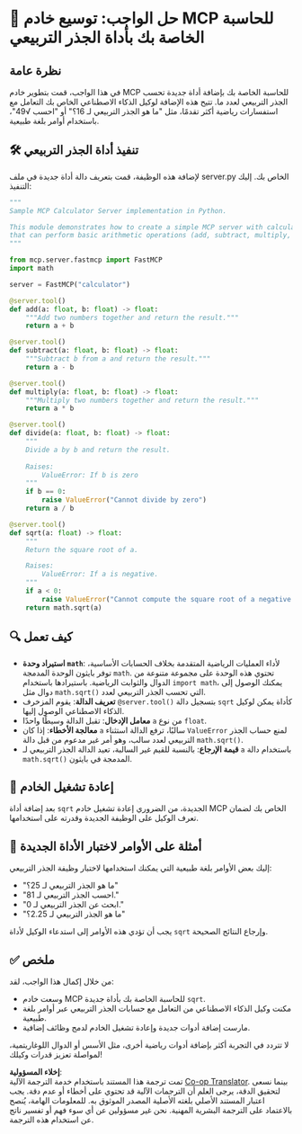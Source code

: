 <!--
CO_OP_TRANSLATOR_METADATA:
{
  "original_hash": "e9490aedc71f99bc774af57b207a7adb",
  "translation_date": "2025-07-13T21:44:52+00:00",
  "source_file": "03-GettingStarted/07-aitk/solution/README.md",
  "language_code": "ar"
}
-->
# 📘 حل الواجب: توسيع خادم MCP للحاسبة الخاصة بك بأداة الجذر التربيعي

## نظرة عامة  
في هذا الواجب، قمت بتطوير خادم MCP للحاسبة الخاصة بك بإضافة أداة جديدة تحسب الجذر التربيعي لعدد ما. تتيح هذه الإضافة لوكيل الذكاء الاصطناعي الخاص بك التعامل مع استفسارات رياضية أكثر تقدمًا، مثل "ما هو الجذر التربيعي لـ 16؟" أو "احسب √49"، باستخدام أوامر بلغة طبيعية.

## 🛠️ تنفيذ أداة الجذر التربيعي  
لإضافة هذه الوظيفة، قمت بتعريف دالة أداة جديدة في ملف server.py الخاص بك. إليك التنفيذ:

```python
"""
Sample MCP Calculator Server implementation in Python.

This module demonstrates how to create a simple MCP server with calculator tools
that can perform basic arithmetic operations (add, subtract, multiply, divide).
"""

from mcp.server.fastmcp import FastMCP
import math

server = FastMCP("calculator")

@server.tool()
def add(a: float, b: float) -> float:
    """Add two numbers together and return the result."""
    return a + b

@server.tool()
def subtract(a: float, b: float) -> float:
    """Subtract b from a and return the result."""
    return a - b

@server.tool()
def multiply(a: float, b: float) -> float:
    """Multiply two numbers together and return the result."""
    return a * b

@server.tool()
def divide(a: float, b: float) -> float:
    """
    Divide a by b and return the result.
    
    Raises:
        ValueError: If b is zero
    """
    if b == 0:
        raise ValueError("Cannot divide by zero")
    return a / b

@server.tool()
def sqrt(a: float) -> float:
    """
    Return the square root of a.

    Raises:
        ValueError: If a is negative.
    """
    if a < 0:
        raise ValueError("Cannot compute the square root of a negative number.")
    return math.sqrt(a)
```

## 🔍 كيف تعمل  

- **استيراد وحدة `math`**: لأداء العمليات الرياضية المتقدمة بخلاف الحسابات الأساسية، توفر بايثون الوحدة المدمجة `math`. تحتوي هذه الوحدة على مجموعة متنوعة من الدوال والثوابت الرياضية. باستيرادها باستخدام `import math`، يمكنك الوصول إلى دوال مثل `math.sqrt()` التي تحسب الجذر التربيعي لعدد.
- **تعريف الدالة**: يقوم المزخرف `@server.tool()` بتسجيل دالة `sqrt` كأداة يمكن لوكيل الذكاء الاصطناعي الوصول إليها.
- **معامل الإدخال**: تقبل الدالة وسيطًا واحدًا `a` من نوع `float`.
- **معالجة الأخطاء**: إذا كان `a` سالبًا، ترفع الدالة استثناء `ValueError` لمنع حساب الجذر التربيعي لعدد سالب، وهو أمر غير مدعوم من قبل دالة `math.sqrt()`.
- **قيمة الإرجاع**: بالنسبة للقيم غير السالبة، تعيد الدالة الجذر التربيعي لـ `a` باستخدام دالة `math.sqrt()` المدمجة في بايثون.

## 🔄 إعادة تشغيل الخادم  
بعد إضافة أداة `sqrt` الجديدة، من الضروري إعادة تشغيل خادم MCP الخاص بك لضمان تعرف الوكيل على الوظيفة الجديدة وقدرته على استخدامها.

## 💬 أمثلة على الأوامر لاختبار الأداة الجديدة  
إليك بعض الأوامر بلغة طبيعية التي يمكنك استخدامها لاختبار وظيفة الجذر التربيعي:

- "ما هو الجذر التربيعي لـ 25؟"
- "احسب الجذر التربيعي لـ 81."
- "ابحث عن الجذر التربيعي لـ 0."
- "ما هو الجذر التربيعي لـ 2.25؟"

يجب أن تؤدي هذه الأوامر إلى استدعاء الوكيل لأداة `sqrt` وإرجاع النتائج الصحيحة.

## ✅ ملخص  
من خلال إكمال هذا الواجب، لقد:

- وسعت خادم MCP للحاسبة الخاصة بك بأداة جديدة `sqrt`.
- مكنت وكيل الذكاء الاصطناعي من التعامل مع حسابات الجذر التربيعي عبر أوامر بلغة طبيعية.
- مارست إضافة أدوات جديدة وإعادة تشغيل الخادم لدمج وظائف إضافية.

لا تتردد في التجربة أكثر بإضافة أدوات رياضية أخرى، مثل الأسس أو الدوال اللوغاريتمية، لمواصلة تعزيز قدرات وكيلك!

**إخلاء المسؤولية**:  
تمت ترجمة هذا المستند باستخدام خدمة الترجمة الآلية [Co-op Translator](https://github.com/Azure/co-op-translator). بينما نسعى لتحقيق الدقة، يرجى العلم أن الترجمات الآلية قد تحتوي على أخطاء أو عدم دقة. يجب اعتبار المستند الأصلي بلغته الأصلية المصدر الموثوق به. للمعلومات الهامة، يُنصح بالاعتماد على الترجمة البشرية المهنية. نحن غير مسؤولين عن أي سوء فهم أو تفسير ناتج عن استخدام هذه الترجمة.